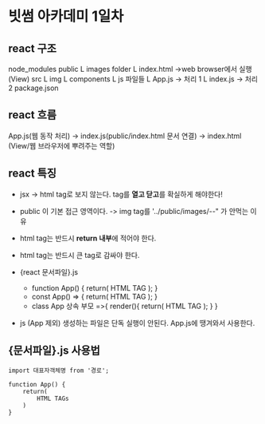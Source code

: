 # 빗썸 아카데미 1일차

## react 구조
node_modules
public
    L images folder
    L index.html ->web browser에서 실행 (View) 
src
    L img
    L components
        L js 파일들
    L App.js  -> 처리 1
    L index.js  -> 처리 2
package.json


## react 흐름
App.js(웹 동작 처리) -> index.js(public/index.html 문서 연결) -> index.html (View/웹 브라우저에 뿌려주는 역할)

## react 특징
- jsx -> html tag로 보지 않는다. tag를 **열고 닫고**를 확실하게 해야한다!
- public 이 기본 접근 영역이다. -> img tag를 '../public/images/--" 가 안먹는 이유
- html tag는 반드시 **return 내부**에 적어야 한다.
- html tag는 반드시 큰 tag로 감싸야 한다.
- {react 문서파일}.js
    - function App() { return( HTML TAG ); }
    - const App() => { return( HTML TAG ); }
    - class App 상속 부모 =>{ 
        render(){
            return( HTML TAG );
    }   }

- js (App 제외) 생성하는 파일은 단독 실행이 안된다. App.js에 땡겨와서 사용한다.


## {문서파일}.js 사용법

```
import 대표자객체명 from '경로';

function App() { 
    return(
        HTML TAGs
    )
}
```